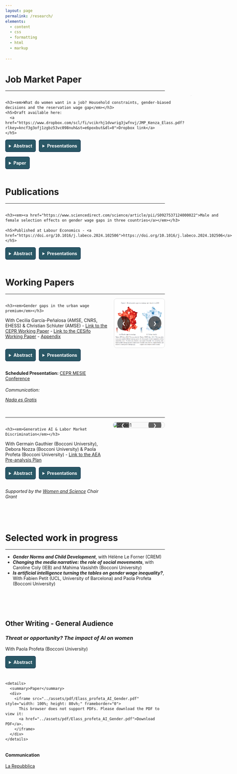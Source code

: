 ```yaml
---
layout: page
permalink: /research/
elements:
  - content
  - css
  - formatting
  - html
  - markup  

---
```


<style>
  summary {
    font-weight: bold;
    cursor: pointer;
    padding: 10px;
    background-color: #2a5866; /* Navy background */
    color: white; /* White text */
    border: 1px solid #001f3f;
    border-radius: 5px;
    width: fit-content;
  }

  summary:hover {
    background-color: #001a35; /* Slightly darker navy on hover */
  }

  details {
    margin-bottom: 15px;
  }

  details[open] summary {
    background-color: #001a35; /* Change background when open */
  }

  .text-justify {
    text-align: justify;
    padding: 10px;
    background-color: #f9f9f9;
    border-left: 4px solid #ccc;
    margin-top: 10px;
    border-radius: 3px;
  }

  /* Ensures buttons (details) are aligned side by side */
  .button-container {
    display: flex;
    gap: 10px; /* Adds spacing between buttons */
    flex-wrap: wrap; /* Allows buttons to wrap if the screen is small */
  }

  /* Optional: Adjust for smaller screens */
  @media (max-width: 600px) {
    .button-container {
      flex-direction: column;
    }
  }

/* Add vertical spacing before h1 */
h1 {
    margin-top: 40px; /* Adds vertical spacing before h1 */
}
	/* Add margin to a specific div or section containing the header */
section {
    margin-top: 40px; /* Adds space before sections */
}

/* Center the specific page title with a class */
.page-title {
    text-align: center; /* Centers the title */
    font-style: normal; /* Removes the italic style */
}

 .jmp-container {
    display: flex;
    align-items: flex-start;
    gap: 20px;
  }

  .jmp-content {
    flex: 2; /* Content takes up more space */
  }

  .jmp-carousel {
    flex: 1; /* Carousel takes up less space */
  }

.carousel {
  position: relative;
  max-width: 600px; /* Define the maximum width of the carousel */
  margin: 0 auto; /* Center the carousel */
  overflow: hidden;
  border: 1px solid #ddd;
  border-radius: 8px;
  background: #f9f9f9; /* Optional: Add a background for visibility */
}

.carousel-images {
  display: flex;
  transition: transform 0.5s ease-in-out;
}

.carousel img {
  width: 100%; /* Ensures images scale with the carousel width */
  flex-shrink: 0;
}

.carousel-buttons {
  position: absolute;
  top: 50%; /* Vertically center the buttons */
  width: 100%; /* The buttons span the entire carousel width */
  display: flex;
  justify-content: space-between; /* Position buttons to the left and right */
  transform: translateY(-50%); /* Align with the middle of the carousel */
  pointer-events: none; /* Prevent the buttons from blocking image clicks */
}

.carousel-button {
  background: rgba(0, 0, 0, 0.6); /* Semi-transparent background for buttons */
  color: white;
  border: none;
  padding: 15px;
  cursor: pointer;
  pointer-events: auto; /* Allow buttons to be clickable */
  border-radius: 50%;
  z-index: 2; /* Ensure buttons are above images */
}

.carousel-button.prev {
  margin-left: 10px; /* Slight space from the left edge */
}

.carousel-button.next {
  margin-right: 10px; /* Slight space from the right edge */
}

.carousel-button:hover {
  background: rgba(0, 0, 0, 0.8); /* Darker background on hover */
}



</style>


# Job Market Paper

---------------------------------------------------------------------------------------------------------------------------------------------------------------



<div class="jmp-container">
  
<!-- Left-hand side: Markdown content -->
<div class="jmp-content">

    <h3><em>What do women want in a job? Household constraints, gender-biased decisions and the reservation wage gap</em></h3>
    <h5>Draft available here: 
      <a href="https://www.dropbox.com/scl/fi/vcikrhj1dvwrig3jwfnvj/JMP_Kenza_Elass.pdf?rlkey=kncf3g3ofj1zgbz53vc098nuh&st=e6poxbut&dl=0">Dropbox link</a>
    </h5>

<div class="button-container">
<details>
  <summary>Abstract</summary>
    <p class="text-justify">
 Recent explanations of the gender wage gap emphasize the role of gender differences in job search, yet the role of childcare constraints remains underexplored. This paper uses French administrative data to investigate how childcare constraints shape women’s reservation wage and job search strategies. First, I assess the types of occupations that men and women apply for and the implications for the reservation wage gap. Using text analysis, I create a novel dataset classifying occupations based on amenities and job content. Quantile decomposition methods allow me to document an unequal gap in reservation wage, intensifying along the distribution, partially explained by gender biased choices in the temporal flexibility associated with the desired job.  Given that gender differences in targeted amenities may be shaped by childcare constraints, could a reduction in childcare costs change women's job search strategies? To address this question, I assess to which extent a 2018 reform, which increased childcare benefits for single-parent households by 30%, influenced the reservation wage and job-search strategies of women. Using a difference-in-difference strategy and spatial variation in childcare service availability, results indicate that the reduction in childcare costs led women to lower their reservation wages. However, I also find that more affordable access to flexible childcare increases the likelihood of targeting occupations requiring greater temporal flexibility and the desired maximum commute, thereby enabling them to secure more stable jobs and improve their reemployment outcomes. Lastly, I show that policies of childcare cost reduction are only truly effective when combined with childcare services availability.
  </p>
</details>

<details>
  <summary>Presentations</summary>
  <ul>
    <li>  ECONtribute and C-SEB Design & Behavior Seminar at Cologne University, Areena JMC Symposium, EEA-ESEM 2024, EALE 2024, Junior Economist Meeting 2024, 2024 Junior Research Day at College de France, Afépop 2024, ADRES 2023, AFSE 2023, European Association of Labour Economists (EALE) Conference 2022, International Association for Applied Econometrics (IAAE) Conference 2022, LAGV 2022, JMA 2022, Food for Thought seminar at Bocconi University, Labour Chair Seminar at the Paris School of Economics, Firms and market seminar at CREST, Core Brown Bag Seminar at Louvain University, ADRES 2023 and PhD seminar at the Aix Marseille School of Economics </li>
  </ul>
</details>
</div>

<details>
  <summary>Paper</summary>
  <div style="overflow: auto; -webkit-overflow-scrolling: touch; margin-top: 10px;">
    <iframe src="../assets/JMP_Kenza_Elass.pdf" style="width: 100%; height: 80vh;" frameborder="0">
        This browser does not support PDFs. Please download the PDF to view it: 
        <a href="../assets/JMP_Kenza_Elass.pdf">Download PDF</a>.
    </iframe>
  </div>
</details>

</div>

<!-- Right-hand side: Carousel -->
<div class="jmp-carousel">

<div class="carousel">
  <div class="carousel-images">
    <img src="https://raw.githubusercontent.com/elasskenza/website/main/assets/JMP/figure_2.png" alt="Slide 1">
    <img src="https://raw.githubusercontent.com/elasskenza/website/main/assets/JMP/figure_4.png" alt="Slide 2">
    <img src="https://raw.githubusercontent.com/elasskenza/website/main/assets/JMP/figure_5.png" alt="Slide 3">
    <img src="https://raw.githubusercontent.com/elasskenza/website/main/assets/JMP/figure_6.png" alt="Slide 4">
    <img src="https://raw.githubusercontent.com/elasskenza/website/main/assets/JMP/figure_8.png" alt="Slide 5">
    <img src="https://raw.githubusercontent.com/elasskenza/website/main/assets/JMP/figure_9.png" alt="Slide 6">
    <img src="https://raw.githubusercontent.com/elasskenza/website/main/assets/JMP/figure_10.png" alt="Slide 7">
    <img src="https://raw.githubusercontent.com/elasskenza/website/main/assets/JMP/figure_11.png" alt="Slide 8">
  </div>
  <div class="carousel-buttons">
    <button class="carousel-button prev">❮</button>
    <button class="carousel-button next">❯</button>
  </div>
</div>

</div>
</div>

<script>
document.querySelectorAll('.carousel').forEach((carousel) => {
  const carouselImages = carousel.querySelector('.carousel-images');
  const images = carousel.querySelectorAll('.carousel img');
  const prevButton = carousel.querySelector('.carousel-button.prev');
  const nextButton = carousel.querySelector('.carousel-button.next');

  let currentIndex = 0;

  function updateCarousel() {
    const width = images[0].clientWidth;
    carouselImages.style.transform = `translateX(-${currentIndex * width}px)`;
  }

  function nextImage() {
    currentIndex = (currentIndex + 1) % images.length;
    updateCarousel();
  }

  function prevImage() {
    currentIndex = (currentIndex - 1 + images.length) % images.length;
    updateCarousel();
  }

  nextButton.addEventListener('click', nextImage);
  prevButton.addEventListener('click', prevImage);

  // Auto-rotate every 10 seconds
  setInterval(nextImage, 10000);
});

</script>


	
# Publications

---------------------------------------------------------------------------------------------------------------------------------------------------------------

<div class="jmp-container">
  
<!-- Left-hand side: Markdown content -->
<div class="jmp-content">

    <h3><em><a href="https://www.sciencedirect.com/science/article/pii/S0927537124000022">Male and female selection effects on gender wage gaps in three countries</a></em></h3>

    <h5>Published at Labour Economics - <a href="https://doi.org/10.1016/j.labeco.2024.102506">https://doi.org/10.1016/j.labeco.2024.102506</a></h5>

<div class="button-container">
<details>
  <summary>Abstract</summary>
    <p class="text-justify">
    A vast literature on gender wage gaps has examined the importance of selection into employment. However, most analyses have focused only on female labour force participation and gaps at the median. The Great Recession questions this approach because of the major shift in male employment that it implied. This paper uses the methodology proposed by Arellano and Bonhomme (2017) to estimate a quantile selection model over the period 2007–2018. Using a tax and benefit microsimulation model, I compute an instrument capturing both male and female decisions to participate in the labour market: the potential out-of-work income. Since my instrument is crucially determined by the welfare state, I consider three countries with notably different benefit systems – the UK, France, and Finland. My results imply different selection patterns across countries and a sizeable male selection in France and the UK. Correction for selection bias lowers the gender wage gap and reveals a substantial glass ceiling with different magnitudes. Findings suggest that disparities between these countries are driven by occupational segregation and public spending on families.
  </p>
</details>

 
<details>
  <summary>Presentations</summary>
Presentations: EALE 2023, LAGV 2023, Ninth ECINEQ Meeting of The Society for the Study of Economic Inequality, ECINEQ PhD Workshop participants at the London School of Economics, 14th Workshop on Labour Economics (IAAEU), the 4th QMUL Economics Workshop for PhD and Post-doctoral Students, the 2022 French Stata conference, PhD seminar at the Aix-Marseille School of Economics, Labour Chair seminar at the Paris School of Economics
</details>
</div>


</div>

<!-- Right-hand side: Carousel -->
<div class="jmp-carousel">

<div class="carousel">
  <div class="carousel-images">
    <img src="https://raw.githubusercontent.com/elasskenza/website/main/assets/selection/1.png" alt="Slide sel1">
    <img src="https://raw.githubusercontent.com/elasskenza/website/main/assets/selection/2.png" alt="Slide sel2">
    <img src="https://raw.githubusercontent.com/elasskenza/website/main/assets/selection/3.png" alt="Slide sel3">
    <img src="https://raw.githubusercontent.com/elasskenza/website/main/assets/selection/4.png" alt="Slide sel4">
  </div>
  <div class="carousel-buttons">
    <button class="carousel-button prev">❮</button>
    <button class="carousel-button next">❯</button>
  </div>
</div>

</div>
</div>

<script>
document.querySelectorAll('.carousel').forEach((carousel) => {
  const carouselImages = carousel.querySelector('.carousel-images');
  const images = carousel.querySelectorAll('.carousel img');
  const prevButton = carousel.querySelector('.carousel-button.prev');
  const nextButton = carousel.querySelector('.carousel-button.next');

  let currentIndex = 0;

  function updateCarousel() {
    const width = images[0].clientWidth;
    carouselImages.style.transform = `translateX(-${currentIndex * width}px)`;
  }

  function nextImage() {
    currentIndex = (currentIndex + 1) % images.length;
    updateCarousel();
  }

  function prevImage() {
    currentIndex = (currentIndex - 1 + images.length) % images.length;
    updateCarousel();
  }

  nextButton.addEventListener('click', nextImage);
  prevButton.addEventListener('click', prevImage);

  // Auto-rotate every 10 seconds
  setInterval(nextImage, 10000);
});

</script>


# Working Papers

---------------------------------------------------------------------------------------------------------------------------------------------------------------


<div class="jmp-container">
  
<!-- Left-hand side: Markdown content -->
<div class="jmp-content">

    <h3><em>Gender gaps in the urban wage premium</em></h3>
	
 With Cecilia García-Peñalosa (AMSE, CNRS, EHESS) & Christian Schluter (AMSE) -
 <a href="https://cepr.org/publications/dp19592">Link to the CEPR Working Paper</a> - 
      <a href="https://www.cesifo.org/en/publications/2024/working-paper/gender-gaps-urban-wage-premium">Link to the CESifo Working Paper</a> - 
	  <a href="https://drive.google.com/file/d/1XK1jeGmbXEah44l8Fp0DoNe3CYC6LRDc/view">Appendix</a>
<br>
<br>
<div class="button-container">
<details>
  <summary>Abstract</summary>
    <p class="text-justify">
	We examine the economic geography of gender wage gaps to understand the role that location plays in gender earning differences. Using panelised administrative data for the universe of French workers, our findings indicate that women benefit relatively more from density than men, with an urban wage premium (return to urban density) 48% higher than for men. We identify a number of factors that explain this gap, with a large share being explained by the structure of the local labour market, notably, the extent of occupational segregation. Another important factor is commuting patterns, while childcare availability plays only a moderate role.
  </p>
</details>

<details>
  <summary>Presentations</summary>
  King’s Junior Research Day 2023, ADRES 2023, GRAPE 2023 Gender Gaps Conference, Bocconi Food for Thought seminar, PhD seminar at the Aix Marseille School of Economics, Paris School of Economics Labour Chair seminar; COSME workshop, 3rd Workshop on Public Policies, Urban Economics Association Conference 2024, IAAE Conference 2024
  </details>
</div>

<p><strong>Scheduled Presentation:</strong> <a href="https://cepr.org/events/third-middle-east-spatial-and-international-economics-conference-mesie" target="_blank">CEPR MESIE Conference</a></p>

<h6>Communication: <p><a href="https://nadaesgratis.es/admin/la-geografia-de-las-desigualdades-salariales-entre-mujeres-y-hombres" target="_blank">Nada es Gratis</a></p> </h6>

</div>

<!-- Right-hand side: Carousel -->
<div class="jmp-carousel">

<div class="carousel">
  <div class="carousel-images">
    <img src="https://raw.githubusercontent.com/elasskenza/website/main/assets/uwp/1.png" alt="Slide 1">
    <img src="https://raw.githubusercontent.com/elasskenza/website/main/assets/uwp/2.png" alt="Slide 2">
    <img src="https://raw.githubusercontent.com/elasskenza/website/main/assets/uwp/3.png" alt="Slide 3">
  </div>
  <div class="carousel-buttons">
    <button class="carousel-button prev">❮</button>
    <button class="carousel-button next">❯</button>
  </div>
</div>

</div>
</div>

<script>
document.querySelectorAll('.carousel').forEach((carousel) => {
  const carouselImages = carousel.querySelector('.carousel-images');
  const images = carousel.querySelectorAll('.carousel img');
  const prevButton = carousel.querySelector('.carousel-button.prev');
  const nextButton = carousel.querySelector('.carousel-button.next');

  let currentIndex = 0;

  function updateCarousel() {
    const width = images[0].clientWidth;
    carouselImages.style.transform = `translateX(-${currentIndex * width}px)`;
  }

  function nextImage() {
    currentIndex = (currentIndex + 1) % images.length;
    updateCarousel();
  }

  function prevImage() {
    currentIndex = (currentIndex - 1 + images.length) % images.length;
    updateCarousel();
  }

  nextButton.addEventListener('click', nextImage);
  prevButton.addEventListener('click', prevImage);

  // Auto-rotate every 10 seconds
  setInterval(nextImage, 10000);
});

</script>

---------------------------------------------------------------------------------------------------------------------------------------------------------------


<div class="jmp-container">
  
<!-- Left-hand side: Markdown content -->
<div class="jmp-content">

    <h3><em>Generative AI & Labor Market Discrimination</em></h3>
 With Germain Gauthier (Bocconi University), Debora Nozza (Bocconi University) & Paola Profeta (Bocconi University) - <a href="https://www.socialscienceregistry.org/trials/13538/history/220793">Link to the AEA Pre-analysis Plan</a>  
 
  <div class="button-container">
<details>
  <summary>Abstract</summary>
    <p class="text-justify">
	With the rise of Large Language Models (LLMs) -- such as OpenAI's ChatGPT -- there has been a proliferation of websites offering CV generation services for job seekers, as well as CV screening services for employers. We study the use of LLMs to produce and screen CVs of job applicants and make wage recommendations. We run a series of online experiments inspired by classical correspondence studies. Four main findings emerge. First, leading open-source and proprietary models typically produce gender-stereotyped CVs. Second, they discriminate against women. Consistent with theories of systemic discrimination, the bias against women increases if the models are used to produce and screen applicant packages. Third, when making salary recommendations,  LLMs consistently suggest lower earnings for women. Fourth, these effects are particularly pronounced in male-dominated or highly unequal occupations. Lastly, we also explore ways to mitigate these effects.
  </p>
</details>

<details>
  <summary>Presentations</summary>
  Dondena AI and Society Initiative Seminar at Bocconi University, Advanced AI Methods Workshop
  </details>
</div>

<em>Supported by the  <a href="https://dauphine.psl.eu/en/women-and-science">Women and Science</a> Chair Grant</em>


</div>

<!-- Right-hand side: Carousel -->
<div class="jmp-carousel">

<div class="carousel">
  <div class="carousel-images">
    <img src="https://raw.githubusercontent.com/elasskenza/website/main/assets/ai_cv_1.png" alt="Slide 1">
    <img src="https://raw.githubusercontent.com/elasskenza/website/main/assets/ai_cv_2.png" alt="Slide 2">
    <img src="https://raw.githubusercontent.com/elasskenza/website/main/assets/ai_cv_3.png" alt="Slide 3">
    <img src="https://raw.githubusercontent.com/elasskenza/website/main/assets/ai_cv_4.png" alt="Slide 4">
    <img src="https://raw.githubusercontent.com/elasskenza/website/main/assets/ai_cv_5.png" alt="Slide 5">
  </div>
  <div class="carousel-buttons">
    <button class="carousel-button prev">❮</button>
    <button class="carousel-button next">❯</button>
  </div>
</div>

</div>
</div>

<script>
document.querySelectorAll('.carousel').forEach((carousel) => {
  const carouselImages = carousel.querySelector('.carousel-images');
  const images = carousel.querySelectorAll('.carousel img');
  const prevButton = carousel.querySelector('.carousel-button.prev');
  const nextButton = carousel.querySelector('.carousel-button.next');

  let currentIndex = 0;

  function updateCarousel() {
    const width = images[0].clientWidth;
    carouselImages.style.transform = `translateX(-${currentIndex * width}px)`;
  }

  function nextImage() {
    currentIndex = (currentIndex + 1) % images.length;
    updateCarousel();
  }

  function prevImage() {
    currentIndex = (currentIndex - 1 + images.length) % images.length;
    updateCarousel();
  }

  nextButton.addEventListener('click', nextImage);
  prevButton.addEventListener('click', prevImage);

  // Auto-rotate every 10 seconds
  setInterval(nextImage, 10000);
});

</script>



<br>
<br>
<br>

# Selected work in progress 

---------------------------------------------------------------------------------------------------------------------------------------------------------------

  *  **_Gender Norms and Child Development_**, with Hélène Le Forner (CREM) 
  * **_Changing the media narrative: the role of social movements_**, with Caroline Coly (IEB) and Mahima Vasishth (Bocconi University)
  * **_Is artificial intelligence turning the tables on gender wage inequality?_**, With Fabien Petit (UCL, University of Barcelona) and Paola Profeta (Bocconi University) 

<br>
<br>
<br>


<section>
  <h2>Other Writing - General Audience</h2>


  <h3><i>Threat or opportunity? The impact of AI on women</i></h3>
  <p>With Paola Profeta (Bocconi University)</p>

  <div class="button-container">
    <details>
      <summary>Abstract</summary>
      <p class="text-justify">
        The adoption of AI in various sectors has led to changes that present both opportunities and challenges for gender equality. Although AI appears to be less biased than human decision-makers, the literature also suggests it perpetuates stereotypes and inequalities between men and women. The unequal use of AI tools, combined with existing disparities in education and employment, may further disadvantage women in the labour market. In addition, AI's influence on employment, wage inequality and gender bias in healthcare has not been sufficiently studied, raising ethical questions about the fairness and transparency of these technologies. Addressing these challenges involves an increase in diversity in data-science teams, diverse and representative datasets, and promoting gender-inclusive training programs. Ultimately, the impact of AI on gender equality will depend on today's initiatives to neutralize the effects of AI.
      </p>
    </details>

    <details>
      <summary>Paper</summary>
      <div>
        <iframe src="../assets/pdf/Elass_profeta_AI_Gender.pdf" style="width: 100%; height: 80vh;" frameborder="0">
          This browser does not support PDFs. Please download the PDF to view it:
          <a href="../assets/pdf/Elass_profeta_AI_Gender.pdf">Download PDF</a>.
        </iframe>
      </div>
    </details>
  </div>

  <div>
    <h4>Communication</h4>
    <p>
      <a href="https://www.repubblica.it/dossier/economia/top-story/2024/11/11/news/ia_opportunita_e_minaccia_per_l_uguaglianza_di_genere-423611448/" target="_blank">
        La Repubblica
      </a>
    </p>
  </div>
</section>

